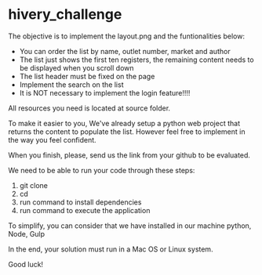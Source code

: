 # hivery_challenge

The objective is to implement the layout.png and the funtionalities below:

- You can order the list by name, outlet number, market and author
- The list just shows the first ten registers, the remaining content needs to be displayed when you scroll down
- The list header must be fixed on the page
- Implement the search on the list
- It is NOT necessary to implement the login feature!!!!
 
All resources you need is located at source folder.

To make it easier to you, We've already setup a python web project that returns the content to populate the list. However feel free to implement in the way you feel confident.

When you finish, please, send us the link from your github to be evaluated.

We need to be able to run your code through these steps:

1) git clone <your project>
2) cd <your project>
3) run command to install dependencies
4) run command to execute the application

To simplify, you can consider that we have installed in our machine python, Node, Gulp

In the end, your solution must run in a Mac OS or Linux system.

Good luck!
